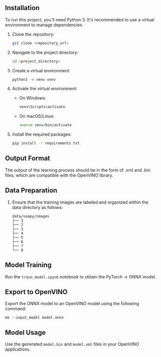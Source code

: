 ## Installation

To run this project, you'll need Python 3. It's recommended to use a virtual environment to manage dependencies.

1. Clone the repository:
   ```bash
   git clone <repository_url>
   ```

2. Navigate to the project directory:
   ```bash
   cd <project_directory>
   ```

3. Create a virtual environment:
   ```bash
   python3 -m venv venv
   ```

4. Activate the virtual environment:
    - On Windows:
      ```bash
      venv\Scripts\activate
      ```
    - On macOS/Linux:
      ```bash
      source venv/bin/activate
      ```

5. Install the required packages:
   ```bash
   pip install -r requirements.txt
   ```


## Output Format

The output of the learning process should be in the form of .xml and .bin files, which are compatible with the OpenVINO
library.

## Data Preparation
1. Ensure that the training images are labeled and organized within the data directory as follows:


    ```
    data/soapy/images
    ├── 1
    ├── 2
    ├── 3
    ├── 4
    ├── 5
    ├── 6
    ├── 7
    └── 8
    ```

## Model Training

Run the `train_model.ipynb` notebook to obtain the PyTorch -> ONNX model.

## Export to OpenVINO

Export the ONNX model to an OpenVINO model using the following command:

`mo --input_model model.onnx`

## Model Usage

Use the generated `model.bin` and `model.xml` files in your OpenVINO applications.

